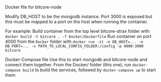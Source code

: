 Docker file for bitcore-node

Modify DB_HOST to be the mongodb instance.
Port 3000 is exposed but this must be mapped to a port on the host when running the container.

For example:
Build container from the top level bitcore-strax folder with `docker build -t bitcore . -f Docker/Dockerfile`
Run container on port 4000 from the `Docker` folder with `docker run -it -e DB_HOST=... -e DB_PORT=... -v PATH_TO_LOCAL_CONFIG_FOLDER:/config -p 4000:3000 bitcore`

Docker-Compose file
Use this to start mongodb and bitcore-node and connect them together.
From the Docker/ folder (this one), run `docker-compose build` to build the services, followed by `docker-compose up` to start them